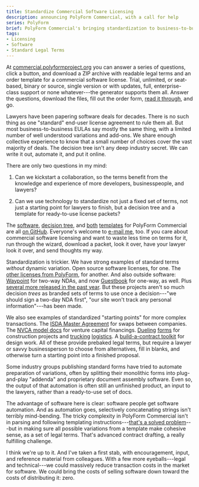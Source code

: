 ```yaml
---
title: Standardize Commercial Software Licensing
description: announcing PolyForm Commercial, with a call for help
series: PolyForm
brief: PolyForm Commercial's bringing standardization to business-to-business software licensing, with a mix of terms and tech.  We need eyeballs and feedback!
tags:
- Licensing
- Software
- Standard Legal Terms
---
```


At [commercial.polyformproject.org](https://commercial.polyformproject.org) you can answer a series of questions, click a button, and download a ZIP archive with readable legal terms and an order template for a commercial software license.  Trial, unlimited, or seat-based, binary or source, single version or with updates, full, enterprise-class support or none whatever---the generator supports them all.  Answer the questions, download the files, fill out the order form, [read it through](https://notlegaladvice.law/), and go.

Lawyers have been papering software deals for decades.  There is no such thing as one "standard" end-user license agreement to rule them all.  But most business-to-business EULAs say mostly the same thing, with a limited number of well understood variations and add-ons.  We share enough collective experience to know that a small number of choices cover the vast majority of deals.  The decision tree isn't any deep industry secret.  We can write it out, automate it, and put it online.

There are only two questions in my mind:

1.  Can we kickstart a collaboration, so the terms benefit from the knowledge and experience of more developers, businesspeople, and lawyers?

2.  Can we use technology to standardize not just a fixed set of terms, not just a starting point for lawyers to finish, but a decision tree and a template for ready-to-use license packets?

The [software](https://github.com/polyformproject/commercial.polyformproject.org/blob/main/index.js), [decision tree](https://github.com/polyformproject/commercial.polyformproject.org/blob/main/prompts.yml), and [both](https://github.com/polyformproject/commercial.polyformproject.org/blob/main/order.md) [templates](https://github.com/polyformproject/commercial.polyformproject.org/blob/main/terms.md) for PolyForm Commercial are all [on GitHub](https://github.com/polyformproject/commercial.polyformproject.org).  Everyone's welcome to [e-mail me](mailto:kyle@kemitchell.com), too.  If you care about commercial software licensing and want to waste less time on terms for it, run through the wizard, download a packet, look it over, have your lawyer look it over, and send thoughts my way.

Standardization is trickier.  We have strong examples of standard terms _without_ dynamic variation.  Open source software licenses, for one.  The [other licenses from PolyForm](https://polyformproject.org/licenses/), for another.  And also outside software: [Waypoint](https://waypointnda.com) for two-way NDAs, and now [Guestbook](https://guestbooknda.com) for one-way, as well.  Plus [several more released in the past year](https://stonecutters.law/#forms).  But these projects aren't so much decision _trees_ as branded sets of terms to use once a decision---"we should sign a two-day NDA first", "our site won't track any personal information"---has been made.

We also see examples of standardized "starting points" for more complex transactions.  The [ISDA Master Agreement](https://en.wikipedia.org/wiki/ISDA_Master_Agreement) for swaps between companies.  The [NVCA model docs](https://nvca.org/model-legal-documents/) for venture capital financings.  [Dueling](https://www.consensusdocs.org/) [forms](https://constructiondocuments.aia.org/) for construction projects and [trucking](https://www.trucking.org/) [logistics](https://www.tianet.org/).  A [build-a-contract toolkit](https://www.tianet.org/) for design work.  All of these provide prebaked legal terms, but require a lawyer or savvy businessperson to choose from alternatives, fill in blanks, and otherwise turn a starting point into a finished proposal.

Some industry groups publishing standard forms have tried to automate preparation of variations, often by splitting their monolithic forms into plug-and-play "addenda" and proprietary document assembly software.  Even so, the output of that automation is often still an unfinished product, an input to the lawyers, rather than a ready-to-use set of docs.

The advantage of software here is clear: software people get software automation.  And as automation goes, selectively concatenating strings isn't terribly mind-bending.  The tricky complexity in PolyForm Commercial isn't in parsing and following templating instructions---[that's a solved problem](https://writing.kemitchell.com/2021/03/13/Templating-for-Lawyers.html)---but in making sure all possible variations from a template make cohesive sense, as a set of legal terms.  That's advanced contract drafting, a really fulfilling challenge.

I think we're up to it.  And I've taken a first stab, with encouragement, input, and reference material from colleagues.  With a few more eyeballs---legal and technical---we could massively reduce transaction costs in the market for software.  We could bring the costs of selling software down toward the costs of distributing it: zero.
